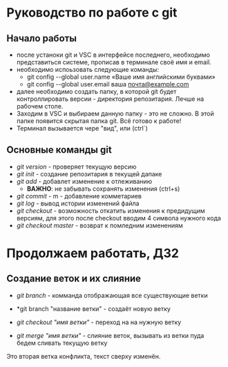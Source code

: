 # Руководство по работе с git

## Начало работы
* после устаноки git и VSC в интерфейсе последнего, необходимо представиться системе, прописав в терминале своё имя и email. 
* необходимо испоьзовать следующие команды:
    * git config --global user.name «Ваше имя английскими буквами»
    * git config --global user.email ваша почта@example.com
* далее необходимо создать папку, в которой git будет контроллировать версии - директория репозитария. Лечше на рабочем столе.
* Заходим в VSC и выбираем данную папку - это не сложно. В этой папке появится скрытая папка git. Всё готово к работе! 
* Терминал вызывается чере "вид", или (ctrl`)

## Основные команды git

* *git version* - проверяет текущую версию
* *git init* - создание репозитария в текущей дапаке
* *git add* - добавлет изменение к отлеживанию
    * **ВАЖНО**: не забывать сохранять изменения (ctrl+s)
* *git commit* - m - добавление комметариев
* *git log* - вывод истории изменений файла 
* *git checkout* - возможность откатить изменения к предидущим версиям, для этого после checkout вводим 4 символа нужного кода
* *git checkout master* - возврат к помледним изменениям

# Продолжаем работать, ДЗ2

## Создание веток и их слияние

* *git branch* - комманда отображающая все существующие ветки 

* *git branch "название ветки" - создаёт новую ветку

* *git checkout "имя ветки"* - переход на на нужную ветку

* *git merge "имя ветки"* - слияние веток, вызывать из ветки пуда бедем сливать текущую ветку

Это вторая ветка конфликта, текст сверху изменён.
